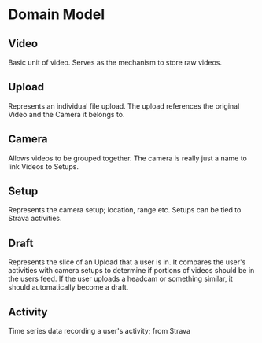 # Domain Model

## Video

Basic unit of video.  Serves as the mechanism to store raw videos.

## Upload

Represents an individual file upload.  The upload references the original Video
and the Camera it belongs to.

## Camera

Allows videos to be grouped together.  The camera is really just a name to
link Videos to Setups.

## Setup

Represents the camera setup; location, range etc.  Setups can be tied to
Strava activities.

## Draft

Represents the slice of an Upload that a user is in.  It compares the user's
activities with camera setups to determine if portions of videos should be in
the users feed.  If the user uploads a headcam or something similar, it should
automatically become a draft.

## Activity

Time series data recording a user's activity; from Strava
